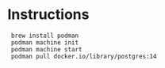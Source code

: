 # Instructions

```
 brew install podman
 podman machine init
 podman machine start
 podman pull docker.io/library/postgres:14
```
